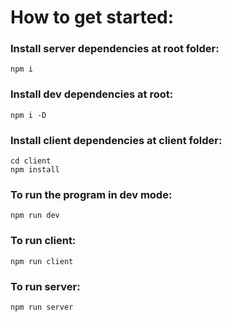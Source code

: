
# How to get started:
### Install server dependencies at root folder:
    npm i

### Install dev dependencies at root:
    npm i -D

### Install client dependencies at client folder:
    cd client
    npm install

### To run the program in dev mode:
    npm run dev

### To run client:
    npm run client

### To run server:
    npm run server
